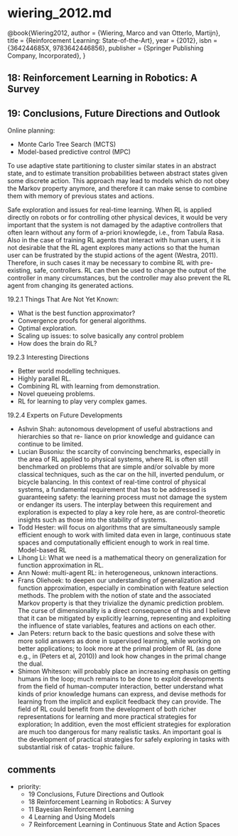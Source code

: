 # wiering_2012.md
@book{Wiering2012,
 author = {Wiering, Marco and van Otterlo, Martijn},
 title = {Reinforcement Learning: State-of-the-Art},
 year = {2012},
 isbn = {364244685X, 9783642446856},
 publisher = {Springer Publishing Company, Incorporated},
}

## 18: Reinforcement Learning in Robotics: A Survey

## 19: Conclusions, Future Directions and Outlook
Online planning:
* Monte Carlo Tree Search (MCTS)
* Model-based predictive control (MPC)

To use adaptive state partitioning to cluster similar states in an abstract
state, and to estimate transition probabilities between abstract states given some
discrete action. This approach may lead to models which do not obey the Markov
property anymore, and therefore it can make sense to combine them with memory
of previous states and actions.

Safe exploration and issues for real-time learning. When RL is applied directly
on robots or for controlling other physical devices, it would be very important that
the system is not damaged by the adaptive controllers that often learn without any
form of a-priori knowlegde, i.e., from Tabula Rasa. Also in the case of training RL
agents that interact with human users, it is not desirable that the RL agent explores
many actions so that the human user can be frustrated by the stupid actions of the
agent (Westra, 2011). Therefore, in such cases it may be necessary to combine RL
with pre-existing, safe, controllers. RL can then be used to change the output of the
controller in many circumstances, but the controller may also prevent the RL agent
from changing its generated actions.

19.2.1 Things That Are Not Yet Known:
* What is the best function approximator?
* Convergence proofs for general algorithms.
* Optimal exploration.
* Scaling up issues: to solve basically any control problem
* How does the brain do RL?

19.2.3 Interesting Directions
* Better world modelling techniques.
* Highly parallel RL.
* Combining RL with learning from demonstration.
* Novel queueing problems.
* RL for learning to play very complex games.

19.2.4 Experts on Future Developments
* Ashvin Shah:
autonomous development of useful abstractions and hierarchies so that re-
liance on prior knowledge and guidance can continue to be limited.
* Lucian Busoniu:
the scarcity of convincing benchmarks, especially in the
area of RL applied to physical systems, where RL is often still benchmarked on
problems that are simple and/or solvable by more classical techniques, such as the
car on the hill, inverted pendulum, or bicycle balancing. In this context of real-time
control of physical systems, a fundamental requirement that has to be addressed is
guaranteeing safety: the learning process must not damage the system or endanger
its users. The interplay between this requirement and exploration is expected to play
a key role here, as are control-theoretic insights such as those into the stability of
systems.
* Todd Hester:
will focus on algorithms that
are simultaneously sample efficient enough to work with limited data even in large,
continuous state spaces and computationally efficient enough to work in real time.
Model-based RL
* Lihong Li:
What we need is a mathematical theory on generalization for function approximation in RL.
* Ann Nowé:
multi-agent RL: in heterogeneous, unknown interactions.
* Frans Oliehoek:
to deepen our understanding of generalization and function approximation, especially in combination with feature selection methods.
The
problem with the notion of state and the associated Markov property is that they
trivialize the dynamic prediction problem. The curse of dimensionality is a direct
consequence of this and I believe that it can be mitigated by explicitly learning,
representing and exploiting the influence of state variables, features and actions on
each other.
* Jan Peters:
return back to the basic questions and solve these with more solid answers
as done in supervised learning, while working on better applications;
to look more at the primal problem
of RL (as done e.g., in (Peters et al, 2010)) and look how changes in the primal
change the dual.
* Shimon Whiteson:
will probably place an increasing emphasis on getting humans in the loop;
much remains to be done to exploit
developments from the field of human-computer interaction, better understand what
kinds of prior knowledge humans can express, and devise methods for learning from
the implicit and explicit feedback they can provide. The field of RL could benefit
from the development of both richer representations for learning and more practical
strategies for exploration;
In addition, even the most efficient strategies for exploration are
much too dangerous for many realistic tasks. An important goal is the development
of practical strategies for safely exploring in tasks with substantial risk of catas-
trophic failure.

## comments
* priority:
  * 19 Conclusions, Future Directions and Outlook
  * 18 Reinforcement Learning in Robotics: A Survey
  * 11 Bayesian Reinforcement Learning
  * 4 Learning and Using Models
  * 7 Reinforcement Learning in Continuous State and Action Spaces

